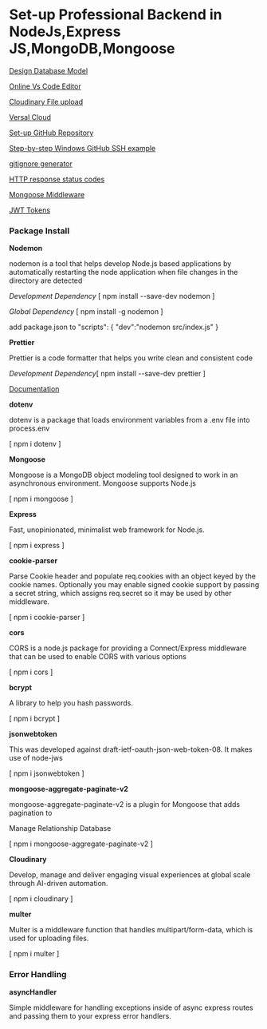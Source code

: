 <h1>Set-up Professional Backend in NodeJs,Express JS,MongoDB,Mongoose</h1>

[Design Database Model](https://www.eraser.io/)

[Online Vs Code Editor](https://stackblitz.com/)

[Cloudinary File upload](https://cloudinary.com/)

[Versal Cloud](https://vercel.com/)

[Set-up GitHub Repository ](https://github.com/) 

[Step-by-step Windows GitHub SSH example](https://www.theserverside.com/blog/Coffee-Talk-Java-News-Stories-and-Opinions/GitHub-SSH-Windows-Example)

[gitignore generator](https://mrkandreev.name/snippets/gitignore-generator/#Node)

[HTTP response status codes](https://developer.mozilla.org/en-US/docs/Web/HTTP/Status)

[Mongoose Middleware](https://mongoosejs.com/docs/middleware.html)

[JWT Tokens](https://github.com/auth0/node-jsonwebtoken#readme)

<h3>Package Install</h3>
<b>Nodemon</b>
<p>nodemon is a tool that helps develop Node.js based applications by automatically restarting the node application when file changes in the directory are detected</p>
<i>Development Dependency</i>
[ npm install --save-dev nodemon ]

<i>Global Dependency</i>
[ npm install -g nodemon ]

add package.json to 
"scripts": { "dev":"nodemon src/index.js" }

<b>Prettier</b>
<p>Prettier is a code formatter that helps you write clean and consistent code</p>


<i>Development Dependency</i>[ npm install --save-dev prettier ]

[Documentation](https://prettier.io/docs/en/)

<b>dotenv</b>
<p>dotenv is a package that loads environment variables from a .env file into process.env</p>

[ npm i dotenv ]

<b>Mongoose</b>
<p>Mongoose is a MongoDB object modeling tool designed to work in an asynchronous environment. Mongoose supports Node.js </p>

[ npm i mongoose ]

<b>Express</b>
<p>Fast, unopinionated, minimalist web framework for Node.js.</p>

[ npm i express ]

 <b>cookie-parser</b>

 <p>Parse Cookie header and populate req.cookies with an object keyed by the cookie names. Optionally you may enable signed cookie support by passing a secret string, which assigns req.secret so it may be used by other middleware.</p>

 [ npm i cookie-parser ]

 <b>cors</b>

 <p>CORS is a node.js package for providing a Connect/Express middleware that can be used to enable CORS with various options
 </p>

 [ npm i cors ]

<b>bcrypt</b>

<p>A library to help you hash passwords.</p>

[ npm i bcrypt ]

<b>jsonwebtoken</b>

<p>This was developed against draft-ietf-oauth-json-web-token-08. It makes use of node-jws</p>

[  npm i jsonwebtoken ]

 <b>mongoose-aggregate-paginate-v2</b>

 <p>mongoose-aggregate-paginate-v2 is a plugin for Mongoose that adds pagination to</p>

 <p>Manage Relationship Database</p>

 [  npm i mongoose-aggregate-paginate-v2 ]

 <b>Cloudinary</b>
 <p>Develop, manage and deliver engaging visual experiences at global scale through AI-driven automation.</p>

 [ npm i cloudinary ]

 <b>multer</b>

 <p>
 Multer is a middleware function that handles multipart/form-data, which is used for uploading files. </p>

[ npm i multer ]

 <h3>Error Handling</h3>

<b>asyncHandler</b>
<p>Simple middleware for handling exceptions inside of async express routes and passing them to your express error handlers.
</p>